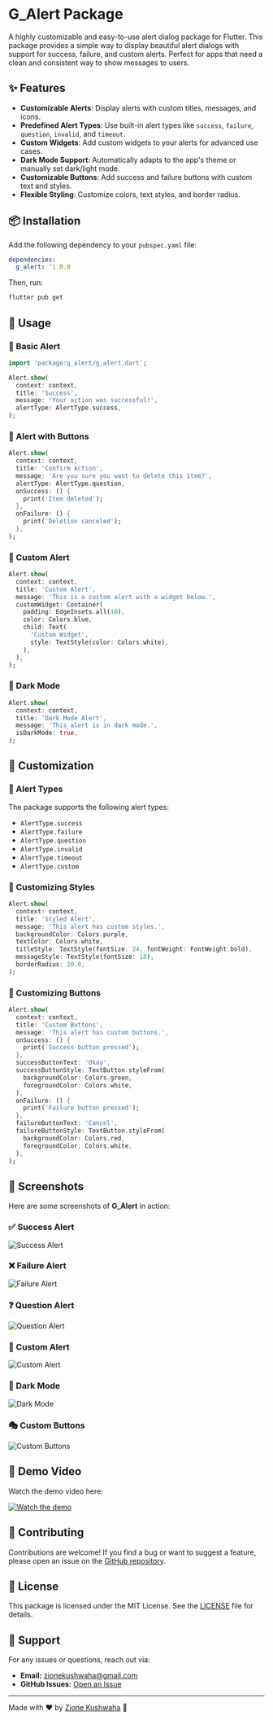 # G_Alert Package

A highly customizable and easy-to-use alert dialog package for Flutter. This package provides a simple way to display beautiful alert dialogs with support for success, failure, and custom alerts. Perfect for apps that need a clean and consistent way to show messages to users.

## ✨ Features

- **Customizable Alerts**: Display alerts with custom titles, messages, and icons.
- **Predefined Alert Types**: Use built-in alert types like `success`, `failure`, `question`, `invalid`, and `timeout`.
- **Custom Widgets**: Add custom widgets to your alerts for advanced use cases.
- **Dark Mode Support**: Automatically adapts to the app's theme or manually set dark/light mode.
- **Customizable Buttons**: Add success and failure buttons with custom text and styles.
- **Flexible Styling**: Customize colors, text styles, and border radius.

## 📦 Installation

Add the following dependency to your `pubspec.yaml` file:

```yaml
dependencies:
  g_alert: ^1.0.0
```

Then, run:

```sh
flutter pub get
```

## 🚀 Usage

### 🔹 Basic Alert

```dart
import 'package:g_alert/g_alert.dart';

Alert.show(
  context: context,
  title: 'Success',
  message: 'Your action was successful!',
  alertType: AlertType.success,
);
```

### 🔹 Alert with Buttons

```dart
Alert.show(
  context: context,
  title: 'Confirm Action',
  message: 'Are you sure you want to delete this item?',
  alertType: AlertType.question,
  onSuccess: () {
    print('Item deleted');
  },
  onFailure: () {
    print('Deletion canceled');
  },
);
```

### 🔹 Custom Alert

```dart
Alert.show(
  context: context,
  title: 'Custom Alert',
  message: 'This is a custom alert with a widget below.',
  customWidget: Container(
    padding: EdgeInsets.all(10),
    color: Colors.blue,
    child: Text(
      'Custom Widget',
      style: TextStyle(color: Colors.white),
    ),
  ),
);
```

### 🔹 Dark Mode

```dart
Alert.show(
  context: context,
  title: 'Dark Mode Alert',
  message: 'This alert is in dark mode.',
  isDarkMode: true,
);
```

## 🎨 Customization

### 🔹 Alert Types

The package supports the following alert types:

- `AlertType.success`
- `AlertType.failure`
- `AlertType.question`
- `AlertType.invalid`
- `AlertType.timeout`
- `AlertType.custom`

### 🔹 Customizing Styles

```dart
Alert.show(
  context: context,
  title: 'Styled Alert',
  message: 'This alert has custom styles.',
  backgroundColor: Colors.purple,
  textColor: Colors.white,
  titleStyle: TextStyle(fontSize: 24, fontWeight: FontWeight.bold),
  messageStyle: TextStyle(fontSize: 18),
  borderRadius: 20.0,
);
```

### 🔹 Customizing Buttons

```dart
Alert.show(
  context: context,
  title: 'Custom Buttons',
  message: 'This alert has custom buttons.',
  onSuccess: () {
    print('Success button pressed');
  },
  successButtonText: 'Okay',
  successButtonStyle: TextButton.styleFrom(
    backgroundColor: Colors.green,
    foregroundColor: Colors.white,
  ),
  onFailure: () {
    print('Failure button pressed');
  },
  failureButtonText: 'Cancel',
  failureButtonStyle: TextButton.styleFrom(
    backgroundColor: Colors.red,
    foregroundColor: Colors.white,
  ),
);
```

## 📸 Screenshots

Here are some screenshots of **G_Alert** in action:

### ✅ Success Alert

![Success Alert](https://github.com/zione-kushwaha/g_alert/raw/main/assets/images/g1.jpg)

### ❌ Failure Alert

![Failure Alert](https://github.com/zione-kushwaha/g_alert/raw/main/assets/images/g2.jpg)

### ❓ Question Alert

![Question Alert](https://github.com/zione-kushwaha/g_alert/raw/main/assets/images/g3.jpg)

### 🔷 Custom Alert

![Custom Alert](https://github.com/zione-kushwaha/g_alert/raw/main/assets/images/g4.jpg)

### 🌙 Dark Mode

![Dark Mode](https://github.com/zione-kushwaha/g_alert/raw/main/assets/images/g5.jpg)

### 🎭 Custom Buttons

![Custom Buttons](https://github.com/zione-kushwaha/g_alert/raw/main/assets/images/g6.jpg)

## 🎥 Demo Video

Watch the demo video here:

[![Watch the demo](https://img.youtube.com/vi/YOUR_VIDEO_ID/0.jpg)](https://github.com/zione-kushwaha/g_alert/raw/main/assets/video/g_alert_video.mp4)

## 🤝 Contributing

Contributions are welcome! If you find a bug or want to suggest a feature, please open an issue on the [GitHub repository](https://github.com/zione-kushwaha/g_alert.git).

## 📜 License

This package is licensed under the MIT License. See the [LICENSE](LICENSE) file for details.

## 💬 Support

For any issues or questions, reach out via:

- **Email:** zionekushwaha@gmail.com
- **GitHub Issues:** [Open an Issue](https://github.com/zione-kushwaha/g_alert/issues)

---

Made with ❤️ by [Zione Kushwaha](https://github.com/zione-kushwaha) 🚀
